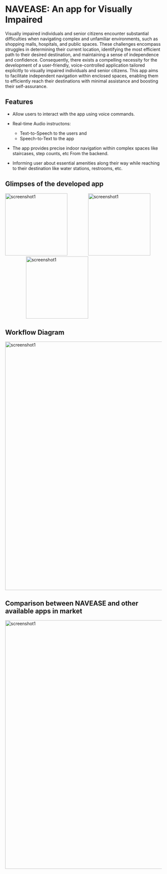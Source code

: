 NAVEASE: An app for Visually Impaired
====================
Visually impaired individuals and senior citizens encounter substantial difficulties when navigating complex and unfamiliar environments, such as shopping malls, hospitals, and public spaces. These challenges encompass struggles in determining their current location, identifying the most efficient path to their desired destination, and maintaining a sense of independence and confidence. Consequently, there exists a compelling necessity for the development of a user-friendly, voice-controlled application tailored explicitly to visually impaired individuals and senior citizens. This app aims to facilitate independent navigation within enclosed spaces, enabling them to efficiently reach their destinations with minimal assistance and boosting their self-assurance.

Features
--------

  - Allow users to interact with the app using voice commands.

  - Real-time Audio instructons:
    - Text-to-Speech to the users and 
    - Speech-to-Text to the app
 
  - The app provides precise indoor navigation within complex spaces like staircases, step counts, etc From the backend.

  - Informing user about essential amenities along their way while reaching to their destination like water stations, restrooms, etc.

Glimpses of the developed app
------------
<img src="https://github.com/HardikSJain/sih2023/assets/71220869/1bdc56e5-86bc-4c88-9a43-b8479aabb9b6" alt="screenshot1" width="200">&nbsp;&nbsp;&nbsp;&nbsp;&nbsp;&nbsp;&nbsp;&nbsp;&nbsp;&nbsp;&nbsp;&nbsp;&nbsp;&nbsp;&nbsp;&nbsp;
<img src="https://github.com/HardikSJain/sih2023/assets/71220869/9c5e5da6-2290-4bf5-94de-c9f7e6800031" alt="screenshot1" width="200">&nbsp;&nbsp;&nbsp;&nbsp;&nbsp;&nbsp;&nbsp;&nbsp;&nbsp;&nbsp;&nbsp;&nbsp;&nbsp;&nbsp;&nbsp;&nbsp;
<img src="https://github.com/HardikSJain/sih2023/assets/71220869/eba8065a-c5c3-4d11-9a40-ef87b35d8a01" alt="screenshot1" width="200">



Workflow Diagram
------------
<img src="https://github.com/HardikSJain/sih2023/assets/71220869/bab4f51c-df6d-49fb-84b1-f3bf6af90e8e" alt="screenshot1" width="800">



Comparison between NAVEASE and other available apps in market
------------

<img src="https://github.com/HardikSJain/sih2023/assets/71220869/6499e88a-2b01-4b0b-a6cf-9efb6398e0c0" alt="screenshot1" width="800">





